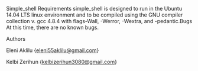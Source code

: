 Simple_shell
Requirements
simple_shell is designed to run in the Ubuntu 14.04 LTS linux environment and to be compiled using the GNU compiler collection v. gcc 4.8.4 with flags-Wall, -Werror, -Wextra, and -pedantic.Bugs
At this time, there are no known bugs.

Authors

Eleni Aklilu {eleni55aklilu@gmail.com}

Kelbi Zerihun {kelbizerihun3080@gmail.com}
